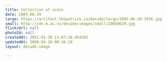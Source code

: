```yaml
---
title: Collection of coins
date: 2005-06-29
large: https://artifact.thepatrick.io/decade/large/2005-06-29-1936.jpg
small: http://cdn.m.ac.nz/decade/images/small/20050629.jpg
flickrUrl: null
photoId: null
createdAt: 2011-01-30 11:07:18.954202
updatedAt: 2006-04-18 00:16:10
layout: decade-image

---
```



